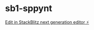 # sb1-sppynt

[Edit in StackBlitz next generation editor ⚡️](https://stackblitz.com/~/github.com/MRpithon1/sb1-sppynt)